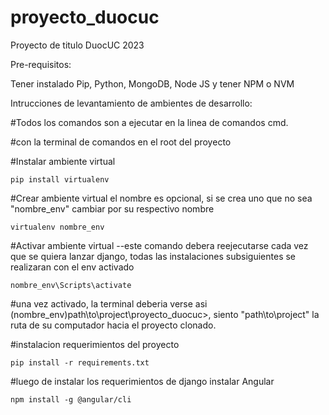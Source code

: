 # proyecto_duocuc

Proyecto de titulo DuocUC 2023

Pre-requisitos: 

Tener instalado Pip, Python, MongoDB, Node JS y tener NPM o NVM

Intrucciones de levantamiento de ambientes de desarrollo:

#Todos los comandos son a ejecutar en la linea de comandos cmd.

#con la terminal de comandos en el root del proyecto

#Instalar ambiente virtual

```
pip install virtualenv
```

#Crear ambiente virtual el nombre es opcional, si se crea uno que no sea "nombre_env" cambiar por su respectivo nombre 

```
virtualenv nombre_env
```

#Activar ambiente virtual --este comando debera reejecutarse cada vez que se quiera lanzar django, todas las instalaciones subsiguientes se realizaran con el env activado

```
nombre_env\Scripts\activate
```

#una vez activado, la terminal deberia verse asi (nombre_env)path\to\project\proyecto_duocuc>, siento "path\to\project" la ruta de su computador hacia el proyecto clonado.

#instalacion requerimientos del proyecto

```
pip install -r requirements.txt
```

#luego de instalar los requerimientos de django instalar Angular 

```
npm install -g @angular/cli
```
